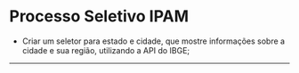 # Processo Seletivo IPAM
- Criar um seletor para estado e cidade, que mostre informações sobre a cidade e sua região, utilizando a API do IBGE;
---
